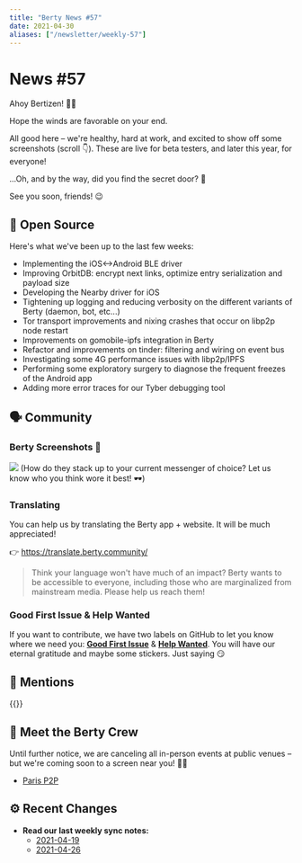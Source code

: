 ```yaml
---
title: "Berty News #57"
date: 2021-04-30
aliases: ["/newsletter/weekly-57"]
---
```


# News #57

Ahoy Bertizen! 🏴‍☠️

Hope the winds are favorable on your end.

All good here – we're healthy, hard at work, and excited to show off some screenshots (scroll 👇). These are live for beta testers, and later this year, for everyone!

...Oh, and by the way, did you find the secret door? 🚪

See you soon, friends! 😉 


## 🚀 Open Source

Here's what we've been up to the last few weeks: 


* Implementing the iOS<->Android BLE driver
* Improving OrbitDB: encrypt next links, optimize entry serialization and payload size
* Developing the Nearby driver for iOS
* Tightening up logging and reducing verbosity on the different variants of Berty (daemon, bot, etc...)
* Tor transport improvements and nixing crashes that occur on libp2p node restart
* Improvements on gomobile-ipfs integration in Berty 
* Refactor and improvements on tinder: filtering and wiring on event bus
* Investigating some 4G performance issues with libp2p/IPFS
* Performing some exploratory surgery to diagnose the frequent freezes of the Android app
* Adding more error traces for our Tyber debugging tool


## 🗣️ Community

### Berty Screenshots 🎥

![](https://i.imgur.com/5rO1PE2.png)
(How do they stack up to your current messenger of choice? Let us know who you think wore it best! 🕶)

### Translating 

You can help us by translating the Berty app + website. It will be much appreciated! 

👉 https://translate.berty.community/  


> Think your language won't have much of an impact? Berty wants to be accessible to everyone, including those who are marginalized from mainstream media. Please help us reach them!


### Good First Issue & Help Wanted

If you want to contribute, we have two labels on GitHub to let you know where we need you: [**Good First Issue**](https://github.com/issues?q=is%3Aissue+is%3Aopen+org%3Aberty+label%3A%22good+first+issue%22+sort%3Aupdated-desc) & [**Help Wanted**](https://github.com/issues?q=is%3Aissue+is%3Aopen+org%3Aberty+label%3A%22help+wanted%22+sort%3Aupdated-desc+). You will have our eternal gratitude and maybe some stickers. Just saying 😏



## 💌 Mentions

{{<tweet id="1383138098054361089">}}




## 🎉 Meet the Berty Crew

Until further notice, we are canceling all in-person events at public venues – but we're coming soon to a screen near you! 🚧🚧

* [Paris P2P](https://p2p.paris/)

## ⚙️ Recent Changes

* **Read our last weekly sync notes:**
    * [2021-04-19](https://github.com/berty/community/blob/master/meeting-notes/2021/Q2/2021-04-19--staff-team-weekly-sync.md)
    * [2021-04-26](https://github.com/berty/community/blob/master/meeting-notes/2021/Q2/2021-04-26--staff-team-weekly-sync.md)

    


  
